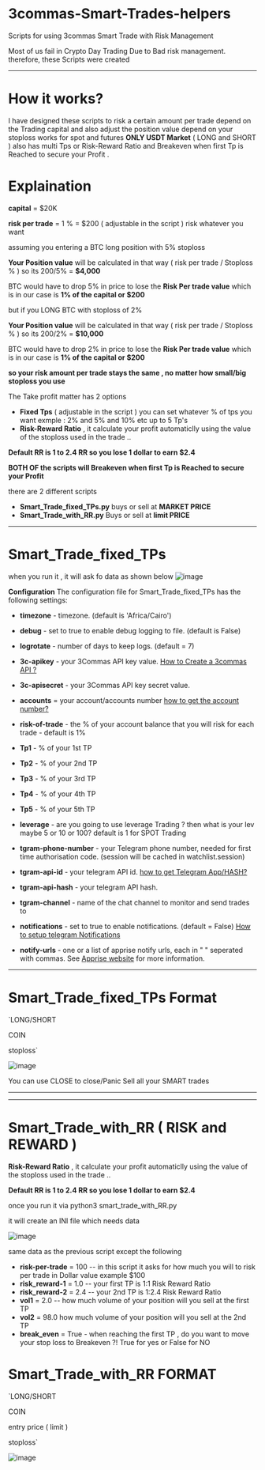 # 3commas-Smart-Trades-helpers
Scripts for using 3commas Smart Trade with Risk Management

Most of us fail in Crypto Day Trading Due to Bad risk management. 
therefore, these Scripts were created 
******************
# How it works?
I have designed these scripts to risk a certain amount per trade depend on the Trading capital and also adjust the position value depend on your stoploss 
works for spot and futures **ONLY USDT Market**  ( LONG and SHORT ) also has multi Tps or Risk-Reward Ratio and Breakeven when first Tp is Reached to secure your Profit .

# Explaination 

**capital** = $20K

**risk per trade** = 1 % = $200 ( adjustable in the script ) risk whatever you want 

assuming you entering a BTC long position with 5% stoploss 

**Your Position value** will be calculated in that way ( risk per trade / Stoploss % ) so its 200/5% = **$4,000**

BTC would have to drop 5% in price to lose the **Risk Per trade value** which is in our case is **1% of the capital or $200**

but if you LONG BTC with stoploss of 2% 

**Your Position value** will be calculated in that way ( risk per trade / Stoploss % ) so its 200/2% = **$10,000**

BTC would have to drop 2% in price to lose the **Risk Per trade value** which is in our case is **1% of the capital or $200**

**so your risk amount per trade stays the same , no matter how small/big stoploss you use**

The Take profit matter has 2 options 
* **Fixed Tps** ( adjustable in the script ) you can set whatever % of tps you want exmple : 2% and 5% and 10% etc up to 5 Tp's
* **Risk-Reward Ratio** , it calculate your profit automaticlly using the value of the stoploss used in the trade .. 

**Default RR is 1 to 2.4 RR so you lose 1 dollar to earn $2.4**

**BOTH OF the scripts will Breakeven when first Tp is Reached to secure your Profit**

there are 2 different scripts 
* **Smart_Trade_fixed_TPs.py** buys or sell at **MARKET PRICE**
* **Smart_Trade_with_RR.py** Buys or sell at **limit PRICE**
**********************
# Smart_Trade_fixed_TPs
 when you run it , it will ask fo data as shown below 
 ![image](https://user-images.githubusercontent.com/106902748/194078254-f2db452d-9c09-49bf-8cb2-e92f399d61f0.png)
 
**Configuration**
The configuration file for Smart_Trade_fixed_TPs has the following settings:

* **timezone** - timezone. (default is 'Africa/Cairo')
* **debug** - set to true to enable debug logging to file. (default is False)
* **logrotate** - number of days to keep logs. (default = 7)
* **3c-apikey** - your 3Commas API key value. [How to Create a 3commas API ?](https://help.3commas.io/en/articles/5599671-3commas-api-creating-an-api-key-for-development)

* **3c-apisecret** - your 3Commas API key secret value.
* **accounts** = your account/accounts number [how to get the account number?](https://github.com/TZEG/3commas-Smart-Trades-helpers/wiki/How-to-get-exchange-account-number-from-3commas)
* **risk-of-trade** - the % of your account balance that you will risk for each trade - default is 1%
* **Tp1** - % of your 1st TP
* **Tp2** - % of your 2nd TP
* **Tp3** - % of your 3rd TP
* **Tp4** - % of your 4th TP
* **Tp5** - % of your 5th TP
* **leverage** - are you going to use leverage Trading ? then what is your lev maybe 5 or 10 or 100? default is 1 for SPOT Trading
* **tgram-phone-number** - your Telegram phone number, needed for first time authorisation code. (session will be cached in watchlist.session)
* **tgram-api-id** - your telegram API id. [how to get Telegram App/HASH?]([https://github.com/TZEG/3commas-Smart-Trades-helpers/wiki/How-to-get-exchange-account-number-from-3commas](https://github.com/TZEG/3commas-Smart-Trades-helpers/wiki/Get-Telegram-APP-ID-and-HASH))
* **tgram-api-hash** - your telegram API hash.
* **tgram-channel** - name of the chat channel to monitor and send trades to
* **notifications** - set to true to enable notifications. (default = False) [How to setup telegram Notifications](https://github.com/TZEG/3commas-Smart-Trades-helpers/wiki/How-to-setup-telegram-Notifications)
* **notify-urls** - one or a list of apprise notify urls, each in " " seperated with commas. See [Apprise website](https://github.com/caronc/apprise) for more information.

**********************
# Smart_Trade_fixed_TPs Format

`LONG/SHORT

COIN

stoploss`

![image](https://user-images.githubusercontent.com/106902748/194093614-9ef1983f-752e-4128-b039-0d8733bc7bb8.png)

You can use CLOSE to close/Panic Sell  all your SMART trades

**********************
**********************
# Smart_Trade_with_RR ( RISK and REWARD )
**Risk-Reward Ratio** , it calculate your profit automaticlly using the value of the stoploss used in the trade ..

**Default RR is 1 to 2.4 RR so you lose 1 dollar to earn $2.4**

once you run it via 
python3 smart_trade_with_RR.py

it will create an INI file which needs data 

![image](https://user-images.githubusercontent.com/106902748/194098802-a50e3c9b-8a7d-4c0d-b45b-876031362bd5.png)

same data as the previous script except the following 

* **risk-per-trade** =  100 -- in this script it asks for how much you will to risk per trade in Dollar value example $100
* **risk_reward-1** = 1.0 -- your first TP is 1:1 Risk Reward Ratio 
* **risk_reward-2** = 2.4 -- your 2nd TP is 1:2.4 Risk Reward Ratio 
* **vol1** = 2.0 -- how much volume of your position will you sell at the first TP 
* **vol2** = 98.0  how much volume of your position will you sell at the 2nd TP 
* **break_even** = True  - when reaching the first TP , do you want to move your stop loss to Breakeven ?! True for yes or False for NO


# Smart_Trade_with_RR FORMAT 

`LONG/SHORT

COIN

entry price ( limit ) 

stoploss`


![image](https://user-images.githubusercontent.com/106902748/194100563-9fc584ce-0a27-443b-9f5c-57137ee61276.png)





